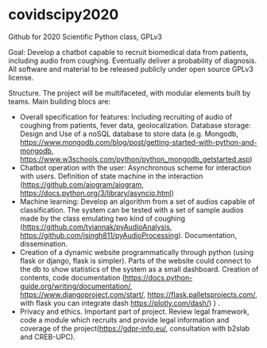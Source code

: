 # covidscipy2020

Github for 2020 Scientific Python class, GPLv3

Goal: Develop a chatbot capable to recruit biomedical data from patients, including audio from coughing. Eventually deliver a probability of diagnosis. All software and material to be released publicly under open source GPLv3 license.

Structure. The project will be multifaceted, with modular elements built by teams. Main building blocs are:

  - Overall specification for features: Including recruiting of audio of coughing from patients, fever data, geolocalization.
    Database storage: Design and Use of a noSQL database to store data (e.g. Mongodb, https://www.mongodb.com/blog/post/getting-started-with-python-and-mongodb, https://www.w3schools.com/python/python_mongodb_getstarted.asp)
  - Chatbot operation with the user: Asynchronous scheme for interaction with users. Definition of state machine in the interaction (https://github.com/aiogram/aiogram, https://docs.python.org/3/library/asyncio.html)
  - Machine learning: Develop an algorithm from a set of audios capable of classification. The system can be tested with a set of sample audios made by the class emulating two kind of coughing (https://github.com/tyiannak/pyAudioAnalysis, https://github.com/jsingh811/pyAudioProcessing). Documentation, dissemination.
  - Creation of a dynamic website programmatically through python (using flask or django, flask is simpler). Parts of the website could connect to the db to show statistics of the system as a small dashboard. Creation of contents, code documentation (https://docs.python-guide.org/writing/documentation/, https://www.djangoproject.com/start/, https://flask.palletsprojects.com/, with flask you can integrate dash https://plotly.com/dash/) ) .
  - Privacy and ethics. Important part of project. Review legal framework, code a module which recruits and provide legal information and coverage of the project(https://gdpr-info.eu/, consultation with b2slab and CREB-UPC). 
